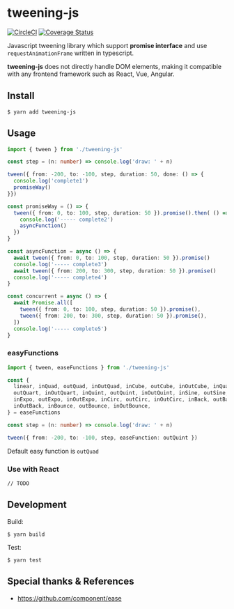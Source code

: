 # tweening-js

[![CircleCI](https://circleci.com/gh/aluc-io/tweening-js/tree/master.svg?style=svg)](https://circleci.com/gh/aluc-io/tweening-js/tree/master)
[![Coverage Status](https://coveralls.io/repos/github/aluc-io/tweening-js/badge.svg?branch=master)](https://coveralls.io/github/aluc-io/tweening-js?branch=master)

Javascript tweening library which support **promise interface**
and use `requestAnimationFrame` written in typescript.

**tweening-js** does not directly handle DOM elements,
making it compatible with any frontend framework such as React, Vue, Angular.

## Install

```
$ yarn add tweening-js
```

## Usage

```typescript
import { tween } from './tweening-js'

const step = (n: number) => console.log('draw: ' + n)

tween({ from: -200, to: -100, step, duration: 50, done: () => {
  console.log('complete1')
  promiseWay()
}})

const promiseWay = () => {
  tween({ from: 0, to: 100, step, duration: 50 }).promise().then( () => {
    console.log('----- complete2')
    asyncFunction()
  })
}

const asyncFunction = async () => {
  await tween({ from: 0, to: 100, step, duration: 50 }).promise()
  console.log('----- complete3')
  await tween({ from: 200, to: 300, step, duration: 50 }).promise()
  console.log('----- complete4')
}

const concurrent = async () => {
  await Promise.all([
    tween({ from: 0, to: 100, step, duration: 50 }).promise(),
    tween({ from: 200, to: 300, step, duration: 50 }).promise(),
  ])
  console.log('----- complete5')
}
```

### easyFunctions

```typescript
import { tween, easeFunctions } from './tweening-js'

const {
  linear, inQuad, outQuad, inOutQuad, inCube, outCube, inOutCube, inQuart,
  outQuart, inOutQuart, inQuint, outQuint, inOutQuint, inSine, outSine, inOutSine,
  inExpo, outExpo, inOutExpo, inCirc, outCirc, inOutCirc, inBack, outBack,
  inOutBack, inBounce, outBounce, inOutBounce,
} = easeFunctions

const step = (n: number) => console.log('draw: ' + n)

tween({ from: -200, to: -100, step, easeFunction: outQuint })
```

Default easy function is `outQuad`

### Use with React

```
// TODO
```

## Development

Build:
```shell
$ yarn build
```

Test:
```shell
$ yarn test
```

## Special thanks & References
- https://github.com/component/ease

